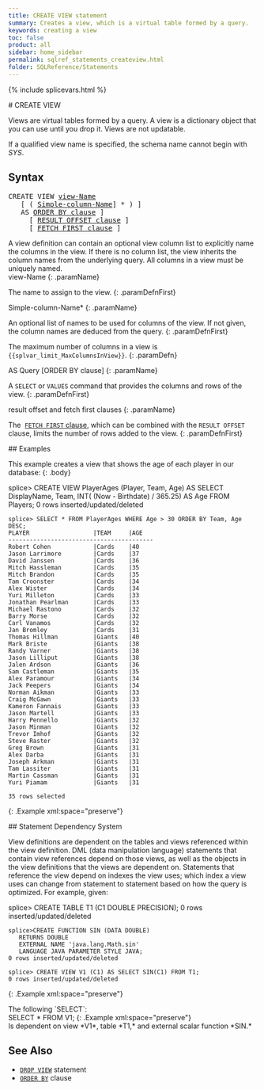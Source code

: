 ```yaml
---
title: CREATE VIEW statement
summary: Creates a view, which is a virtual table formed by a query.
keywords: creating a view
toc: false
product: all
sidebar: home_sidebar
permalink: sqlref_statements_createview.html
folder: SQLReference/Statements
---
```

{% include splicevars.html %} <section>
<div class="TopicContent" data-swiftype-index="true" markdown="1">
# CREATE VIEW

Views are virtual tables formed by a query. A view is a dictionary
object that you can use until you drop it. Views are not updatable.

If a qualified view name is specified, the schema name cannot begin with
*SYS*.

## Syntax

<div class="fcnWrapperWide"><pre class="FcnSyntax">
CREATE VIEW <a href="sqlref_identifiers_types.html#ViewName">view-Name</a>
   [ ( <a href="sqlref_identifiers_types.html#SimpleColumnName">Simple-column-Name</a>] * ) ]
   AS <a href="sqlref_clauses_orderby.html">ORDER BY clause</a> ]
     [ <a href="sqlref_clauses_resultoffset.html">RESULT OFFSET clause</a> ]
     [ <a href="sqlref_clauses_resultoffset.html">FETCH FIRST clause</a> ]</pre>

</div>
A view definition can contain an optional view column list to explicitly
name the columns in the view. If there is no column list, the view
inherits the column names from the underlying query. All columns in a
view must be uniquely named.

<div class="paramList" markdown="1">
view-Name
{: .paramName}

The name to assign to the view.
{: .paramDefnFirst}

Simple-column-Name*
{: .paramName}

An optional list of names to be used for columns of the view. If not
given, the column names are deduced from the query.
{: .paramDefnFirst}

The maximum number of columns in a view is
`{{splvar_limit_MaxColumnsInView}}`.
{: .paramDefn}

AS Query [ORDER BY clause]
{: .paramName}

A `SELECT` or `VALUES` command that provides the columns and rows of the
view.
{: .paramDefnFirst}

result offset and fetch first clauses
{: .paramName}

The &nbsp;[`FETCH FIRST` clause](sqlref_clauses_resultoffset.html), which can
be combined with the `RESULT OFFSET` clause, limits the number of rows
added to the view.
{: .paramDefnFirst}

</div>
## Examples

This example creates a view that shows the age of each player in our
database:
{: .body}

<div class="preWrapperWide" markdown="1">
    splice> CREATE VIEW PlayerAges (Player, Team, Age)
       AS SELECT DisplayName, Team,
          INT( (Now - Birthdate) / 365.25) AS Age
          FROM Players;
    0 rows inserted/updated/deleted

    splice> SELECT * FROM PlayerAges WHERE Age > 30 ORDER BY Team, Age DESC;
    PLAYER                  |TEAM     |AGE
    -----------------------------------------
    Robert Cohen            |Cards    |40
    Jason Larrimore         |Cards    |37
    David Janssen           |Cards    |36
    Mitch Hassleman         |Cards    |35
    Mitch Brandon           |Cards    |35
    Tam Croonster           |Cards    |34
    Alex Wister             |Cards    |34
    Yuri Milleton           |Cards    |33
    Jonathan Pearlman       |Cards    |33
    Michael Rastono         |Cards    |32
    Barry Morse             |Cards    |32
    Carl Vanamos            |Cards    |32
    Jan Bromley             |Cards    |31
    Thomas Hillman          |Giants   |40
    Mark Briste             |Giants   |38
    Randy Varner            |Giants   |38
    Jason Lilliput          |Giants   |38
    Jalen Ardson            |Giants   |36
    Sam Castleman           |Giants   |35
    Alex Paramour           |Giants   |34
    Jack Peepers            |Giants   |34
    Norman Aikman           |Giants   |33
    Craig McGawn            |Giants   |33
    Kameron Fannais         |Giants   |33
    Jason Martell           |Giants   |33
    Harry Pennello          |Giants   |32
    Jason Minman            |Giants   |32
    Trevor Imhof            |Giants   |32
    Steve Raster            |Giants   |32
    Greg Brown              |Giants   |31
    Alex Darba              |Giants   |31
    Joseph Arkman           |Giants   |31
    Tam Lassiter            |Giants   |31
    Martin Cassman          |Giants   |31
    Yuri Piamam             |Giants   |31

    35 rows selected
{: .Example xml:space="preserve"}

</div>
## Statement Dependency System

View definitions are dependent on the tables and views referenced within
the view definition. DML (data manipulation language) statements that
contain view references depend on those views, as well as the objects in
the view definitions that the views are dependent on. Statements that
reference the view depend on indexes the view uses; which index a view
uses can change from statement to statement based on how the query is
optimized. For example, given:

<div class="preWrapper" markdown="1">
    splice> CREATE TABLE T1 (C1 DOUBLE PRECISION);
    0 rows inserted/updated/deleted

    splice>CREATE FUNCTION SIN (DATA DOUBLE)
       RETURNS DOUBLE
       EXTERNAL NAME 'java.lang.Math.sin'
       LANGUAGE JAVA PARAMETER STYLE JAVA;
    0 rows inserted/updated/deleted

    splice> CREATE VIEW V1 (C1) AS SELECT SIN(C1) FROM T1;
    0 rows inserted/updated/deleted
{: .Example xml:space="preserve"}

</div>
The following `SELECT`:

<div class="preWrapper" markdown="1">
    SELECT * FROM V1;
{: .Example xml:space="preserve"}

</div>
Is dependent on view *V1*, table *T1,* and external scalar function
*SIN.*

## See Also

* [`DROP VIEW`](sqlref_statements_dropview.html) statement
* [`ORDER BY`](sqlref_clauses_orderby.html) clause

</div>
</section>
